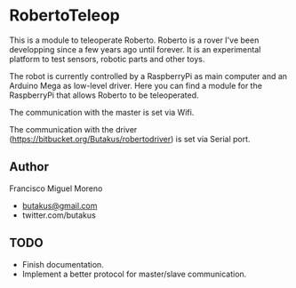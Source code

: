 # RobertoTeleop
This is a module to teleoperate Roberto. Roberto is a rover I've been developping since a few years ago until forever. It is an experimental platform to test sensors, robotic parts and other toys.

The robot is currently controlled by a RaspberryPi as main computer and an Arduino Mega as low-level driver.
Here you can find a module for the RaspberryPi that allows Roberto to be teleoperated.

The communication with the master is set via Wifi.

The communication with the driver (https://bitbucket.org/Butakus/robertodriver) is set via Serial port.

## Author
Francisco Miguel Moreno
* butakus@gmail.com
* twitter.com/butakus

## TODO
* Finish documentation.
* Implement a better protocol for master/slave communication.


